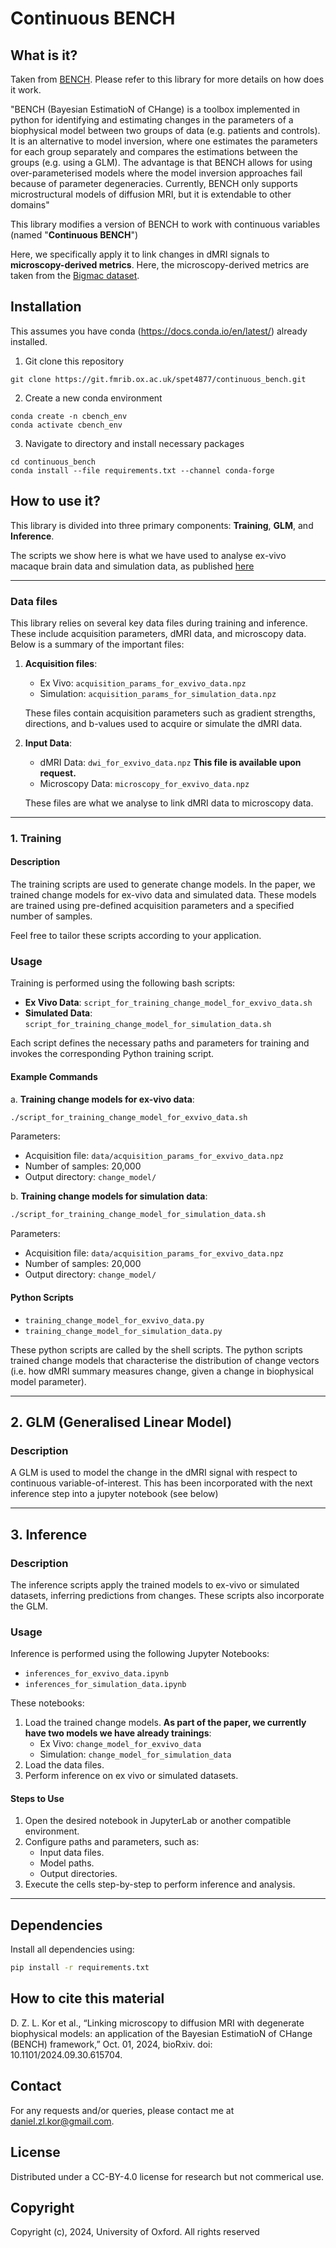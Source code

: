 # Continuous BENCH

## What is it?

Taken from [BENCH](https://git.fmrib.ox.ac.uk/hossein/bench). Please refer to this library for more details on how does it work.

"BENCH (Bayesian EstimatioN of CHange) is a toolbox implemented in python for identifying and estimating changes in the parameters of a biophysical model between two groups of data (e.g. patients and controls). It is an alternative to model inversion, where one estimates the parameters for each group separately and compares the estimations between the groups (e.g. using a GLM). The advantage is that BENCH allows for using over-parameterised models where the model inversion approaches fail because of parameter degeneracies. Currently, BENCH only supports microstructural models of diffusion MRI, but it is extendable to other domains"

This library modifies a version of BENCH to work with continuous variables (named "**Continuous BENCH**")

Here, we specifically apply it to link changes in dMRI signals to **microscopy-derived metrics**. Here, the microscopy-derived metrics are taken from the [Bigmac dataset](https://pages.fmrib.ox.ac.uk/amyh/bigmacdocumentation/microscopy.html). 

## Installation

This assumes you have conda (https://docs.conda.io/en/latest/) already installed.

1. Git clone this repository

```
git clone https://git.fmrib.ox.ac.uk/spet4877/continuous_bench.git
```

2. Create a new conda environment

```
conda create -n cbench_env
conda activate cbench_env
```

3. Navigate to directory and install necessary packages

```
cd continuous_bench
conda install --file requirements.txt --channel conda-forge

```

## How to use it?

This library is divided into three primary components: **Training**, **GLM**, and **Inference**.

The scripts we show here is what we have used to analyse ex-vivo macaque brain data and simulation data, as published [here](https://www.biorxiv.org/content/10.1101/2024.09.30.615704v1) 

---

### Data files

This library relies on several key data files during training and inference. These include acquisition parameters, dMRI data, and microscopy data.
Below is a summary of the important files:


1. **Acquisition files**:
   - Ex Vivo: `acquisition_params_for_exvivo_data.npz` 
   - Simulation: `acquisition_params_for_simulation_data.npz`

   These files contain acquisition parameters such as gradient strengths, directions, and b-values used to acquire or simulate the dMRI data.

2. **Input Data**:
   - dMRI Data: `dwi_for_exvivo_data.npz` **This file is available upon request.**
   - Microscopy Data: `microscopy_for_exvivo_data.npz`

   These files are what we analyse to link dMRI data to microscopy data.

---

### **1. Training**

#### **Description**
The training scripts are used to generate change models. In the paper, we trained change models for ex-vivo data and simulated data. These models are trained using pre-defined acquisition parameters and a specified number of samples.

Feel free to tailor these scripts according to your application.

### **Usage**

Training is performed using the following bash scripts:

- **Ex Vivo Data**: `script_for_training_change_model_for_exvivo_data.sh`
- **Simulated Data**: `script_for_training_change_model_for_simulation_data.sh`

Each script defines the necessary paths and parameters for training and invokes the corresponding Python training script.

#### **Example Commands**

a. **Training change models for ex-vivo data**:
   ```bash
   ./script_for_training_change_model_for_exvivo_data.sh
   ```
   Parameters:
   - Acquisition file: `data/acquisition_params_for_exvivo_data.npz`
   - Number of samples: 20,000
   - Output directory: `change_model/`

b. **Training change models for simulation data**:
   ```bash
   ./script_for_training_change_model_for_simulation_data.sh
   ```
   Parameters:
   - Acquisition file: `data/acquisition_params_for_exvivo_data.npz`
   - Number of samples: 20,000
   - Output directory: `change_model/`

#### **Python Scripts**

- `training_change_model_for_exvivo_data.py`
- `training_change_model_for_simulation_data.py`

These python scripts are called by the shell scripts.
The python scripts trained change models that characterise the distribution of change vectors (i.e. how dMRI summary measures change, given a change in biophysical model parameter).  

---

## **2. GLM (Generalised Linear Model)**

### **Description**
A GLM is used to model the change in the dMRI signal with respect to continuous variable-of-interest.
This has been incorporated with the next inference step into a jupyter notebook (see below)

---

## **3. Inference**

### **Description**
The inference scripts apply the trained models to ex-vivo or simulated datasets, inferring predictions from changes. These scripts also incorporate the GLM.

### **Usage**

Inference is performed using the following Jupyter Notebooks:

- `inferences_for_exvivo_data.ipynb`
- `inferences_for_simulation_data.ipynb`

These notebooks:

1. Load the trained change models. **As part of the paper, we currently have two models we have already trainings**:
   - Ex Vivo: `change_model_for_exvivo_data`
   - Simulation: `change_model_for_simulation_data`
2. Load the data files.
3. Perform inference on ex vivo or simulated datasets. 

#### **Steps to Use**

1. Open the desired notebook in JupyterLab or another compatible environment.
2. Configure paths and parameters, such as:
   - Input data files.
   - Model paths.
   - Output directories.
3. Execute the cells step-by-step to perform inference and analysis.

---

## **Dependencies**


Install all dependencies using:
```bash
pip install -r requirements.txt
```

## How to cite this material

D. Z. L. Kor et al., “Linking microscopy to diffusion MRI with degenerate biophysical models: an application of the Bayesian EstimatioN of CHange (BENCH) framework,” Oct. 01, 2024, bioRxiv. doi: 10.1101/2024.09.30.615704.

## Contact

For any requests and/or queries, please contact me at daniel.zl.kor@gmail.com.

## License

Distributed under a CC-BY-4.0 license for research but not commerical use.

## Copyright

Copyright (c), 2024, University of Oxford. All rights reserved




